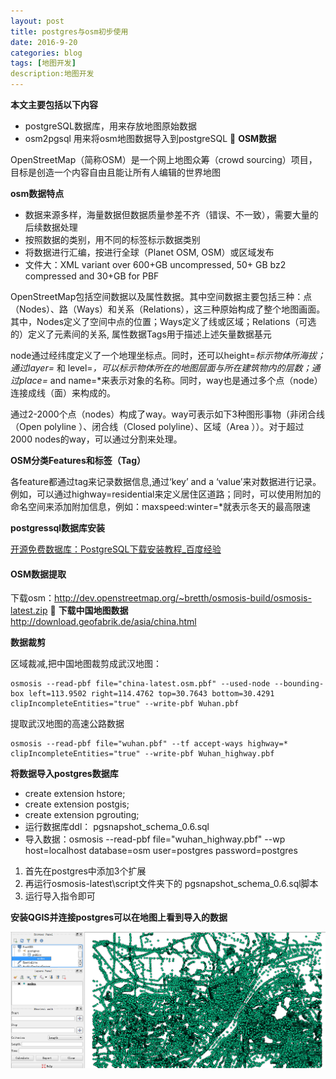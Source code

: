 ```yaml
---
layout: post
title: postgres与osm初步使用
date: 2016-9-20
categories: blog
tags: [地图开发]
description:地图开发
---
```


**本文主要包括以下内容**   

- postgreSQL数据库，用来存放地图原始数据
- osm2pgsql 用来将osm地图数据导入到postgreSQL

**OSM数据**

OpenStreetMap（简称OSM）是一个网上地图众筹（crowd sourcing）项目，目标是创造一个内容自由且能让所有人编辑的世界地图


**osm数据特点**

- 数据来源多样，海量数据但数据质量参差不齐（错误、不一致），需要大量的后续数据处理
- 按照数据的类别，用不同的标签标示数据类别
- 将数据进行汇编，按进行全球（Planet OSM, OSM）或区域发布
- 文件大：XML variant over 600+GB uncompressed, 50+ GB bz2 compressed and 30+GB for PBF

OpenStreetMap包括空间数据以及属性数据。其中空间数据主要包括三种：点（Nodes）、路（Ways）和关系（Relations），这三种原始构成了整个地图画面。其中，Nodes定义了空间中点的位置；Ways定义了线或区域；Relations（可选的）定义了元素间的关系, 属性数据Tags用于描述上述矢量数据基元

node通过经纬度定义了一个地理坐标点。同时，还可以height=*标示物体所海拔；通过layer=* 和 level=*，可以标示物体所在的地图层面与所在建筑物内的层数；通过place=* and name=*来表示对象的名称。同时，way也是通过多个点（node）连接成线（面）来构成的。


通过2-2000个点（nodes）构成了way。way可表示如下3种图形事物（非闭合线（Open polyline ）、闭合线（Closed polyline）、区域（Area ））。对于超过2000 nodes的way，可以通过分割来处理。

**OSM分类Features和标签（Tag）**

各feature都通过tag来记录数据信息,通过‘key’ and a ‘value’来对数据进行记录。例如，可以通过highway=residential来定义居住区道路；同时，可以使用附加的命名空间来添加附加信息，例如：maxspeed:winter=*就表示冬天的最高限速


**postgressql数据库安装**

[开源免费数据库：PostgreSQL下载安装教程_百度经验](http://jingyan.baidu.com/article/fa4125acb0ae8328ac709292.html)



#### OSM数据提取

下载osm：http://dev.openstreetmap.org/~bretth/osmosis-build/osmosis-latest.zip

**下载中国地图数据**                
http://download.geofabrik.de/asia/china.html


**数据裁剪**

区域裁减,把中国地图裁剪成武汉地图：

```
osmosis --read-pbf file="china-latest.osm.pbf" --used-node --bounding-box left=113.9502 right=114.4762 top=30.7643 bottom=30.4291 clipIncompleteEntities="true" --write-pbf Wuhan.pbf
```

提取武汉地图的高速公路数据

```
osmosis --read-pbf file="wuhan.pbf" --tf accept-ways highway=* clipIncompleteEntities="true" --write-pbf Wuhan_highway.pbf
```

**将数据导入postgres数据库**

- create extension hstore;
- create extension postgis;
- create extension pgrouting;
- 运行数据库ddl： pgsnapshot_schema_0.6.sql
- 导入数据：osmosis --read-pbf file="wuhan_highway.pbf" --wp host=localhost database=osm user=postgres password=postgres

1. 首先在postgres中添加3个扩展             
2. 再运行osmosis-latest\script文件夹下的 pgsnapshot_schema_0.6.sql脚本
3. 运行导入指令即可


**安装QGIS并连接postgres可以在地图上看到导入的数据**

![](https://github.com/whuhan2013/ImageRepertory/blob/master/map/p1.png?raw=true)